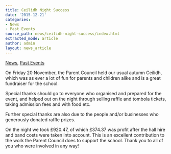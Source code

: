 ```yaml
---
title: Ceilidh Night Success
date: '2015-12-21'
categories:
- News
- Past Events
source_path: news/ceilidh-night-success/index.html
extracted_mode: article
author: admin
layout: news_article
---
```

[News](/news/), [Past Events](category/past-events/)

On Friday 20 November, the Parent Council held our usual autumn Ceilidh, which was as ever a lot of fun for parents and children alike and is a great fundraiser for the school.

Special thanks should go to everyone who organised and prepared for the event, and helped out on the night through selling raffle and tombola tickets, taking admission fees and with food etc.

Further special thanks are also due to the people and/or businesses who generously donated raffle prizes.

On the night we took £920.47, of which £374.37 was profit after the hall hire and band costs were taken into account. This is an excellent contribution to the work the Parent Council does to support the school. Thank you to all of you who were involved in any way!
